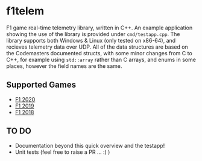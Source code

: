# f1telem
F1 game real-time telemetry library, written in C++. An example application showing the use of the library is provided under `cmd/testapp.cpp`. The library supports both Windows & Linux (only tested on x86-64), and recieves telemetry data over UDP. All of the data structures are based on the Codemasters documented structs, with some minor changes from C to C++, for example using `std::array` rather than C arrays, and enums in some places, however the field names are the same. 

## Supported Games
- [F1 2020](https://forums.codemasters.com/topic/50942-f1-2020-udp-specification/)
- [F1 2019](https://forums.codemasters.com/topic/44592-f1-2019-udp-specification/)
- [F1 2018](https://forums.codemasters.com/topic/30601-f1-2018-udp-specification/)

## TO DO
- Documentation beyond this quick overview and the testapp!
- Unit tests (feel free to raise a PR ... :) )